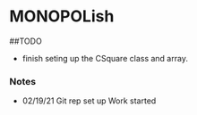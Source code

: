 # MONOPOLish

##TODO 
- finish seting up the CSquare class and array.

### Notes 

- 02/19/21 
Git rep set up 
Work started
